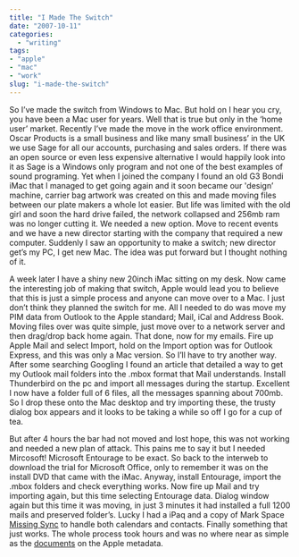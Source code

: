 ```yaml
---
title: "I Made The Switch"
date: "2007-10-11"
categories:
  - "writing"
tags:
- "apple"
- "mac"
- "work"
slug: "i-made-the-switch"
---
```


So I’ve made the switch from Windows to Mac. But hold on I hear you cry, you have been a Mac user for years. Well that is true but only in the ‘home user’ market. Recently I’ve made the move in the work office environment. Oscar Products is a small business and like many small business’ in the UK we use Sage for all our accounts, purchasing and sales orders. If there was an open source or even less expensive alternative I would happily look into it as Sage is a Windows only program and not one of the best examples of sound programing. Yet when I joined the company I found an old G3 Bondi iMac that I managed to get going again and it soon became our 'design’ machine, carrier bag artwork was created on this and made moving files between our plate makers a whole lot easier. But life was limited with the old girl and soon the hard drive failed, the network collapsed and 256mb ram was no longer cutting it. We needed a new option. Move to recent events and we have a new director starting with the company that required a new computer. Suddenly I saw an opportunity to make a switch; new director get’s my PC, I get new Mac. The idea was put forward but I thought nothing of it.

 <!-- [![DSC00430.jpg][image-1]][1] -->

A week later I have a shiny new 20inch iMac sitting on my desk. Now came the interesting job of making that switch, Apple would lead you to believe that this is just a simple process and anyone can move over to a Mac. I just don’t think they planned the switch for me. All I needed to do was move my PIM data from Outlook to the Apple standard; Mail, iCal and Address Book. Moving files over was quite simple, just move over to a network server and then drag/drop back home again. That done, now for my emails. Fire up Apple Mail and select Import, hold on the Import option was for Outlook Express, and this was only a Mac version. So I’ll have to try another way. After some searching Googling I found an article that detailed a way to get my Outlook mail folders into the .mbox format that Mail understands. Install Thunderbird on the pc and import all messages during the startup. Excellent I now have a folder full of 6 files, all the messages spanning about 700mb. So I drop these onto the Mac desktop and try importing these, the trusty dialog box appears and it looks to be taking a while so off I go for a cup of tea.

 <!-- [![Mail Import][image-2]][2] -->

But after 4 hours the bar had not moved and lost hope, this was not working and needed a new plan of attack. This pains me to say it but I needed Mircosoft! Microsoft Entourage to be exact. So back to the interweb to download the trial for Microsoft Office, only to remember it was on the install DVD that came with the iMac. Anyway, install Entourage, import the .mbox folders and check everything works. Now fire up Mail and try importing again, but this time selecting Entourage data. Dialog window again but this time it was moving, in just 3 minutes it had installed a full 1200 mails and preserved folder’s. Lucky I had a iPaq and a copy of Mark Space [Missing Sync][3] to handle both calendars and contacts. Finally something that just works. The whole process took hours and was no where near as simple as the [documents][4] on the Apple metadata.

[1]:	https://www.flickr.com/photos/70011121@N00/1452604468 "View 'DSC00430.jpg' on Flickr.com"
[2]:	https://www.flickr.com/photos/70011121@N00/1526231328 "View 'Mail Import' on Flickr.com"
[3]:	https://www.markspace.com/
[4]:	https://www.apple.com/support/switch101/

[image-1]:	/images/1452604468_35a07285d8.jpg
[image-2]:	/images/1526231328_fdfe0c201f_m.jpg
